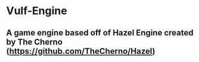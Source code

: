 # Vulf-Engine
## A game engine based off of Hazel Engine created by The Cherno (https://github.com/TheCherno/Hazel)
